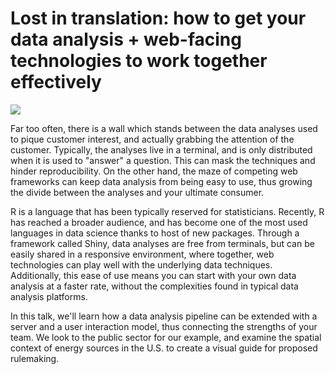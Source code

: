# Lost in translation: how to get your data analysis + web-facing technologies to work together effectively

![](https://stillsfrmfilms.files.wordpress.com/2013/12/04.jpg)

Far too often, there is a wall which stands between the data analyses used to pique customer interest, and actually grabbing the attention of the customer. Typically, the analyses live in a terminal, and is only distributed when it is used to "answer" a question. This can mask the techniques and hinder reproducibility. On the other hand, the maze of competing web frameworks can keep data analysis from being easy to use, thus growing the divide between the analyses and your ultimate consumer. 

R is a language that has been typically reserved for statisticians. Recently, R has reached a broader audience, and has become one of the most used languages in data science thanks to host of new packages. Through a framework called Shiny, data analyses are free from terminals, but can be easily shared in a responsive environment, where together, web technologies can play well with the underlying data techniques. Additionally, this ease of use means you can start with your own data analysis at a faster rate, without the complexities found in typical data analysis platforms.

In this talk, we'll learn how a data analysis pipeline can be extended with a server and a user interaction model, thus connecting the strengths of your team. We look to the public sector for our example, and examine the spatial context of energy sources in the U.S. to create a visual guide for proposed rulemaking.

